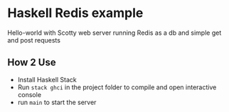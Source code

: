 # Haskell Redis example

Hello-world with Scotty web server running Redis as a db and simple get and post requests

## How 2 Use

- Install Haskell Stack
- Run `stack ghci` in the project folder to compile and open interactive console
- run `main` to start the server
